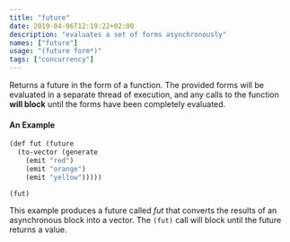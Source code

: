 ```yaml
---
title: "future"
date: 2019-04-06T12:19:22+02:00
description: "evaluates a set of forms asynchronously"
names: ["future"]
usage: "(future form*)"
tags: ["concurrency"]
---
```

Returns a future in the form of a function. The provided forms will be evaluated in a separate thread of execution, and any calls to the function **will block** until the forms have been completely evaluated.

#### An Example

~~~scheme
(def fut (future
  (to-vector (generate
    (emit "red")
    (emit "orange")
    (emit "yellow")))))

(fut)
~~~

This example produces a future called *fut* that converts the results of an asynchronous block into a vector. The `(fut)` call will block until the future returns a value.
